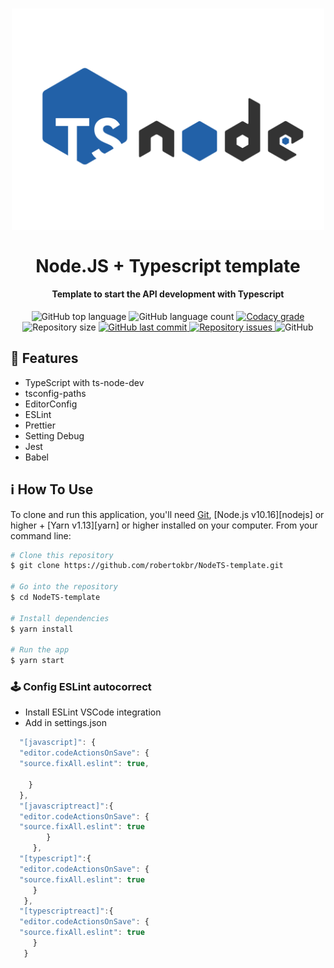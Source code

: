 <h1 align="center">
    <img src="https://raw.githubusercontent.com/TypeStrong/ts-node/HEAD/logo.svg?sanitize=true" width="500px" /><br>
    <br>
    Node.JS + Typescript template 
</h1>

<h4 align="center">
  Template to start the API development with Typescript
</h4>
<p align="center">
  <img alt="GitHub top language" src="https://img.shields.io/github/languages/top/robertokbr/NodeTS-template.svg">

  <img alt="GitHub language count" src="https://img.shields.io/github/languages/count/robertokbr/NodeTS-template.svg">

  <a href="https://www.codacy.com/app/robertokbr/NodeTS-template?utm_source=github.com&amp;utm_medium=referral&amp;utm_content=robertokbr/NodeTS-template&amp;utm_campaign=Badge_Grade">
    <img alt="Codacy grade" src="https://img.shields.io/codacy/grade/1b577a07dda843aba09f4bc55d1af8fc.svg">
  </a>

  <img alt="Repository size" src="https://img.shields.io/github/repo-size/robertokbr/NodeTS-template.svg">
  <a href="https://github.com/robertokbr/NodeTS-template/commits/master">
    <img alt="GitHub last commit" src="https://img.shields.io/github/last-commit/robertokbr/NodeTS-template.svg">
  </a>

  <a href="https://github.com/robertokbr/NodeTS-template/issues">
    <img alt="Repository issues" src="https://img.shields.io/github/issues/robertokbr/NodeTS-template.svg">
  </a>

  <img alt="GitHub" src="https://img.shields.io/github/license/robertokbr/NodeTS-template.svg">
</p>

## 🔧 Features
- TypeScript with ts-node-dev
- tsconfig-paths
- EditorConfig
- ESLint
- Prettier
- Setting Debug
- Jest
- Babel


## :information_source: How To Use

To clone and run this application, you'll need [Git](https://git-scm.com), [Node.js v10.16][nodejs] or higher + [Yarn v1.13][yarn] or higher installed on your computer. From your command line:

```bash
# Clone this repository
$ git clone https://github.com/robertokbr/NodeTS-template.git

# Go into the repository
$ cd NodeTS-template

# Install dependencies
$ yarn install

# Run the app
$ yarn start
```

### 🕹 Config ESLint autocorrect 

 -  Install ESLint VSCode integration 
 -  Add in settings.json

   ```jsx
     "[javascript]": {
     "editor.codeActionsOnSave": {
     "source.fixAll.eslint": true,

       }
     },
     "[javascriptreact]":{
     "editor.codeActionsOnSave": {
     "source.fixAll.eslint": true 
           }
        },
     "[typescript]":{
     "editor.codeActionsOnSave": {
     "source.fixAll.eslint": true 
        }
      },
     "[typescriptreact]":{
     "editor.codeActionsOnSave": {
     "source.fixAll.eslint": true 
        }
      } 
    
